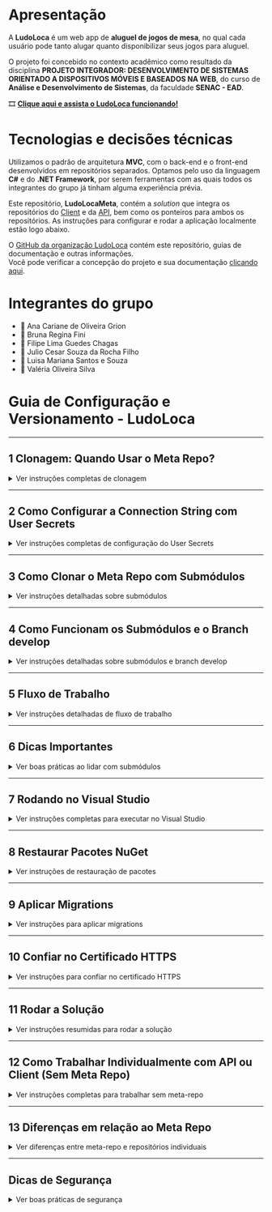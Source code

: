 # Apresentação
A **LudoLoca** é um web app de **aluguel de jogos de mesa**, no qual cada usuário pode tanto alugar quanto disponibilizar seus jogos para aluguel.


O projeto foi concebido no contexto acadêmico como resultado da disciplina **PROJETO INTEGRADOR: DESENVOLVIMENTO DE SISTEMAS ORIENTADO A DISPOSITIVOS MÓVEIS E BASEADOS NA WEB**, do curso de **Análise e Desenvolvimento de Sistemas**, da faculdade **SENAC - EAD**.

🎞️ [**Clique aqui e assista o LudoLoca funcionando!**](https://youtu.be/5icjFpFGulQ)

# Tecnologias e decisões técnicas
Utilizamos o padrão de arquitetura **MVC**, com o back-end e o front-end desenvolvidos em repositórios separados. Optamos pelo uso da linguagem **C#** e do **.NET Framework**, por serem ferramentas com as quais todos os integrantes do grupo já tinham alguma experiência prévia.  

Este repositório, **LudoLocaMeta**, contém a *solution* que integra os repositórios do [Client](https://github.com/LudoLoca/LudoLocaClient) e da [API](https://github.com/LudoLoca/LudoLocaApi/), bem como os ponteiros para ambos os repositórios. As instruções para configurar e rodar a aplicação localmente estão logo abaixo.

O [GitHub da organização LudoLoca](https://github.com/LudoLoca) contém este repositório, guias de documentação e outras informações.  
Você pode verificar a concepção do projeto e sua documentação [clicando aqui](https://github.com/filipechgs/LudoLoca).

# Integrantes do grupo
- 🧩 Ana Cariane de Oliveira Grion  
- 🧩 Bruna Regina Fini  
- 🧩 Filipe Lima Guedes Chagas  
- 🧩 Julio Cesar Souza da Rocha Filho  
- 🧩 Luisa Mariana Santos e Souza  
- 🧩 Valéria Oliveira Silva  

# Guia de Configuração e Versionamento - LudoLoca

---

## 1 Clonagem: Quando Usar o Meta Repo?
<details>
<summary>Ver instruções completas de clonagem</summary>

### Situação 1: Você só vai trabalhar na API ou no Client
Se você vai trabalhar **apenas** na API ou **apenas** no Client, **clone somente o repositório correspondente**.

-> Busque Item 12 Como Trabalhar Individualmente com API ou Client (Sem Meta Repo), ao final deste README

### Situação 2: Você vai rodar API e Client juntos, sincronizados no branch `develop`
Nesse caso, **clonar apenas um repositório não basta**. Você precisa do **meta-repo**, pois ele contém ambos (API e Client) configurados como submódulos.

- Para clonar o meta-repo já trazendo os submódulos:
```bash
git clone --recurse-submodules https://github.com/LudoLoca/LudoLocaMeta.git
```
```bash
cd LudoLocaMeta
```

- Se você esqueceu de usar `--recurse-submodules` na clonagem:
```bash
git submodule update --init --recursive
```

> [!NOTE]
> O meta-repo não contém código diretamente. Ele apenas referencia os repositórios **API** e **Client** como submódulos.
</details>

---

## 2 Como Configurar a Connection String com User Secrets
<details>
<summary>Ver instruções completas de configuração do User Secrets</summary>

O comando `dotnet user-secrets` permite armazenar informações sensíveis (como connection strings) **fora do código-fonte** e apenas no seu ambiente local de desenvolvimento.  
Isso garante que senhas e credenciais não sejam expostas no repositório Git.

### Quando rodar
Sempre que você precisar:
- Configurar a string de conexão do banco de dados localmente pela primeira vez
- Atualizar usuário ou senha do banco
- Trocar de banco de dados

### Onde rodar
Sempre execute dentro da pasta da **API**, onde está o arquivo `.csproj`.

### Passo a passo para definir a connection string

1. Abra o terminal e navegue até a pasta da API:
```bash
cd API
```

2. Execute o comando abaixo.  
   - Substitua **[SEU_USUARIO]** pelo usuário do banco de dados que você recebeu.  
   - Substitua **[SUA_SENHA]** pela senha atribuída ao seu usuário.  

```bash
dotnet user-secrets set "ConnectionStrings:DefaultConnection" "Host=shortline.proxy.rlwy.net;Port=48567;Database=ludolocadev;Username=[SEU_USUARIO];Password=[SUA_SENHA];SSL Mode=Require;Trust Server Certificate=true"
```

> [!IMPORTANT]  
> Não remova as aspas do comando. Substitua apenas os valores entre colchetes.

### Como verificar se funcionou
Liste todos os secrets configurados:
```bash
dotnet user-secrets list
```

Você deve ver a chave `ConnectionStrings:DefaultConnection` e o valor completo configurado.

Exemplo de saída esperada:
```
ConnectionStrings:DefaultConnection = Host=shortline.proxy.rlwy.net;Port=48567;Database=ludolocadev;Username=meuUsuario;Password=minhaSenha;SSL Mode=Require;Trust Server Certificate=true
```

### Como remover ou redefinir o secret
- Para remover a connection string atual:
```bash
dotnet user-secrets remove "ConnectionStrings:DefaultConnection"
```

- Para redefinir com novos valores (exemplo de novo usuário/senha):
```bash
dotnet user-secrets set "ConnectionStrings:DefaultConnection" "Host=shortline.proxy.rlwy.net;Port=48567;Database=ludolocadev;Username=[NOVO_USUARIO];Password=[NOVA_SENHA];SSL Mode=Require;Trust Server Certificate=true"
```

### Onde os secrets são salvos
No Windows, os secrets ficam armazenados em:
```
%APPDATA%\Microsoft\UserSecrets\<UserSecretsId>\secrets.json
```

- O valor de `<UserSecretsId>` está dentro do arquivo `.csproj` da API, dentro da tag `<UserSecretsId>...</UserSecretsId>`.

Para abrir o arquivo no Notepad:
```bash
notepad %APPDATA%\Microsoft\UserSecrets\<UserSecretsId>\secrets.json
```

> [!WARNING]  
> Nunca coloque a string de conexão diretamente no código ou no repositório.  
> O `user-secrets` existe exatamente para evitar esse risco.
</details>

---

## 3 Como Clonar o Meta Repo com Submódulos
<details>
<summary>Ver instruções detalhadas sobre submódulos</summary>

Para clonar o meta-repo junto com seus submódulos (API e Client):
```bash
git clone --recurse-submodules https://github.com/LudoLoca/LudoLocaMeta.git
cd LudoLocaMeta
```

Se você esqueceu de usar `--recurse-submodules` e já clonou o repositório:
```bash
git submodule update --init --recursive
```

> [!NOTE]  
> O comando acima garante que tanto o submódulo **API** quanto o submódulo **Client** sejam inicializados e sincronizados.
</details>

---

## 4 Como Funcionam os Submódulos e o Branch develop
<details>
<summary>Ver instruções detalhadas sobre submódulos e branch develop</summary>

O arquivo `.gitmodules` do meta-repo já está configurado para que **API** e **Client** apontem para o branch `develop`:

```ini
[submodule "Client"]
    path = Client
    url = https://github.com/LudoLoca/LudoLocaClient.git
    branch = develop

[submodule "API"]
    path = API
    url = https://github.com/LudoLoca/LudoLocaApi.git
    branch = develop
```

### Ponto importante
Quando você clona o meta-repo:
- Os submódulos **não** são checados automaticamente no último commit do `develop`
- Eles são checados no **commit exato** referenciado pelo meta-repo

### Como garantir que está no último commit do `develop`
Execute:
```bash
git submodule update --remote
```

Isso fará com que:
- O submódulo API avance para o último commit do branch `develop` no repositório da API
- O submódulo Client avance para o último commit do branch `develop` no repositório do Client

---

### O que acontece se alguém trocar o branch de um submódulo?
- Se você executar, por exemplo:
```bash
cd API
git checkout feature-x
```
Isso **não altera** o arquivo `.gitmodules`.  
O que muda é apenas o **ponteiro** do commit que o meta-repo está registrando.

Se você depois fizer:
```bash
git add API
git commit -m "Atualiza ponteiro do submódulo API para feature-x"
git push
```
O próximo desenvolvedor que clonar o meta-repo vai trazer exatamente esse commit da API, e não necessariamente o último do branch `develop`.

> [!CAUTION]  
> Alterar branch dentro de um submódulo **não altera** o branch padrão definido em `.gitmodules`.  
> O meta-repo apenas passa a apontar para o commit que você selecionou.
</details>

---

## 5 Fluxo de Trabalho
<details>
<summary>Ver instruções detalhadas de fluxo de trabalho</summary>

### Sempre usar o último commit do branch `develop` nos submódulos
Após clonar o meta-repo, rode:
```bash
git submodule update --remote
```

Esse comando força os submódulos **API** e **Client** a avançarem para o último commit do branch `develop` em seus respectivos repositórios.

---

### Travar o meta-repo em um commit específico de um submódulo
1. Entre na pasta do submódulo desejado (API ou Client).
```bash
cd API
```
ou
```bash
cd Client
```

2. Faça checkout do commit ou branch específico que deseja usar:
```bash
git checkout <commit-ou-branch>
```

3. Volte para a raiz do meta-repo e atualize o ponteiro do submódulo:
```bash
cd ..
git add API Client
git commit -m "Atualiza ponteiro dos submódulos"
git push
```

Resultado esperado: o meta-repo agora referencia exatamente o commit selecionado do submódulo.

---

### Mudando o branch de um submódulo no meta-repo
1. Entre na pasta do submódulo (API ou Client):
```bash
cd API
```

2. Troque para o branch desejado:
```bash
git checkout nome-do-branch
```

3. Envie a mudança do submódulo:
```bash
git push
```

4. Volte para o meta-repo e atualize o ponteiro:
```bash
cd ..
git add API
git commit -m "Atualiza submódulo API para branch nome-do-branch"
git push
```

> [!WARNING]  
> Isso **não altera o branch padrão** configurado em `.gitmodules`.  
> Apenas atualiza o meta-repo para apontar para o commit/branch que você selecionou.
</details>

---

## 6 Dicas Importantes
<details>
<summary>Ver boas práticas ao lidar com submódulos</summary>

- Nunca rode `git checkout` ou `git pull` em submódulos sem antes salvar ou commitar suas alterações locais.
- O meta-repo **não sobrescreve** os repositórios remotos de API ou Client. Ele apenas referencia commits específicos.
- Para garantir que você sempre esteja no último commit do `develop`, rode:
```bash
git submodule update --remote
```
- Se você mudar o branch de um submódulo e commitar no meta-repo, o próximo clone do meta-repo trará exatamente aquele commit específico, e não o último do `develop`.

> [!CAUTION]  
> Erros comuns acontecem quando alguém muda branch em um submódulo e esquece de atualizar corretamente o meta-repo. Sempre alinhe com o time.
</details>

---

## 7 Rodando no Visual Studio
<details>
<summary>Ver instruções completas para executar no Visual Studio</summary>

1. Abra o arquivo de solução `LudoLoca.sln`, localizado na raiz do meta-repo.
2. Configure múltiplos projetos de inicialização:
   - Clique com o botão direito na Solution
   - Selecione **Configure Startup Projects**
   - Escolha **Multiple startup projects**
   - Configure os projetos **API** e **Client** para a ação **Start**
3. Sempre que fizer alterações no código:
   - Use **Build > Clean Solution** e depois **Build > Rebuild Solution**
   - Alternativamente, clique com o botão direito em cada projeto (**API** ou **Client**) → **Clean** e depois → **Rebuild**
4. Para rodar:
   - Pressione `F5`
   - O Visual Studio abrirá o navegador com API e Client rodando em paralelo
5. Para parar:
   - Feche todas as abas abertas do navegador
   - Feche todas as janelas de CMD abertas automaticamente
   - Clique no botão quadrado vermelho no topo do Visual Studio

> [!TIP]  
> Usar **Clean/Rebuild** evita erros de build causados por cache.
</details>

---

## 8 Restaurar Pacotes NuGet
<details>
<summary>Ver instruções de restauração de pacotes</summary>

Normalmente, o Visual Studio restaura automaticamente todos os pacotes NuGet necessários.  

Se houver problemas de dependência, execute no console do Visual Studio:
```powershell
Update-Package -reinstall
```

> [!NOTE]  
> Esse comando força a reinstalação de todos os pacotes. Use apenas se o Visual Studio não conseguir resolver automaticamente.
</details>

---

## 9 Aplicar Migrations
<details>
<summary>Ver instruções para aplicar migrations</summary>

Somente necessário se houver alterações nas tabelas do banco de dados.  

1. Entre na pasta da API:
```bash
cd API
```

2. Execute a atualização do banco de dados:
```bash
dotnet ef database update
```

> [!WARNING]  
> Execute migrations apenas quando necessário e sempre confirme com o time.  
> Alterações não sincronizadas podem quebrar o banco de dados local de outros desenvolvedores.
</details>

---

## 10 Confiar no Certificado HTTPS
<details>
<summary>Ver instruções para confiar no certificado HTTPS</summary>

Se ao rodar o projeto o navegador não confiar na API ou no Client (e não abrir o site):
```bash
dotnet dev-certs https --trust
```

> [!NOTE]  
> Esse comando é necessário apenas se o navegador bloquear o acesso ao projeto local.
</details>

---

## 11 Rodar a Solução
<details>
<summary>Ver instruções resumidas para rodar a solução</summary>

- Abra o `LudoLoca.sln` no Visual Studio
- Configure múltiplos projetos de inicialização (API e Client)
- Pressione `F5` para rodar ambos
</details>

---

## 12 Como Trabalhar Individualmente com API ou Client (Sem Meta Repo)
<details>
<summary>Ver instruções completas para trabalhar sem meta-repo</summary>

Você pode trabalhar diretamente nos repositórios da API ou do Client sem usar o meta-repo.  
Cada repositório é independente e pode ser clonado, versionado e executado separadamente.

### Clonando a API
```bash
git clone --branch develop https://github.com/LudoLoca/LudoLocaApi.git
cd API
```

### Clonando o Client
```bash
git clone --branch develop https://github.com/LudoLoca/LudoLocaClient.git
cd Client
```

### Criando uma branch para sua feature
Nunca trabalhe diretamente no branch `develop`.  
Crie sempre uma branch antes de alterar qualquer código:
```bash
git checkout -b feat/nome-da-feature
```

### Versionando alterações
1. Verifique o status dos arquivos:
```bash
git status
```
2. Adicione arquivos alterados:
```bash
git add .
```
3. Faça commit:
```bash
git commit -m "feat: implementa nova funcionalidade X"
```
4. Envie sua branch para o repositório remoto:
```bash
git push origin feat/nome-da-feature
```

### Finalizando sua feature
- Verifique se sua branch compila e funciona corretamente
- Faça merge no branch `develop`
- O merge pode ser feito via Pull Request no GitHub ou manualmente, de acordo com o fluxo do time
</details>

---

## 13 Diferenças em relação ao Meta Repo
<details>
<summary>Ver diferenças entre meta-repo e repositórios individuais</summary>

- **No meta-repo:**  
  Você trabalha com os submódulos (API e Client) juntos e sincronizados.  
  É necessário atualizar o ponteiro do submódulo no meta-repo para refletir mudanças.

- **No repositório individual:**  
  Você trabalha, versiona e executa o projeto isoladamente.  
  Alterações feitas em um repositório individual **não afetam** o meta-repo, e vice-versa.
</details>

---

## Dicas de Segurança
<details>
<summary>Ver boas práticas de segurança</summary>

- Sempre use `git status` antes de qualquer comando, para garantir que você está no repositório e branch corretos.
- Nunca faça `git pull`, `git checkout` ou `git merge` sem antes commitar ou salvar seu trabalho local.
- Se não tiver certeza do impacto de um comando, faça backup dos arquivos antes de executar.

> [!CAUTION]  
> Grande parte dos erros em Git ocorrem por executar comandos no repositório ou branch errado.  
> **Sempre valide o contexto atual com `git status`.**
</details>
